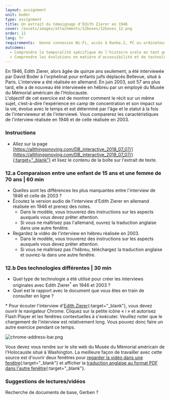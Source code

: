 ```yaml
---
layout: assignment
unit: boder
type: assignment
title: Un extrait du témoignage d'Edith Zierer en 1946  
cover: /assets/images/attachments/12boxes/12boxes_12.png
order: 12
lang: fr
requirements:  bonne connexion Wi-Fi, accès à Ranke.2, PC ou ordinateur portable, application installée sur le PC ou le portable permettant de visualiser des vidéos
outcomes:
  - Comprendre la temporalité spécifique de l'histoire orale en tant que source historique.
  - Comprendre les évolutions en matière d'accessibilité et de technologies. 
---
```


En 1946, Edith Zierer, alors âgée de quinze ans seulement, a été interviewée par David Boder à l'orphelinat pour enfants juifs déplacés Bellevue, situé à Paris. L'interview a été réalisée en allemand. En juin 2003, soit 57 ans plus tard, elle a de nouveau été interviewée en hébreu par un employé du Musée du Mémorial américain de l'Holocauste.  
L'objectif de cet exercice est de montrer comment le récit sur un même sujet, c’est-à-dire l'expérience en camp de concentration et son impact sur la vie, évolue avec le temps et est déterminé par l'âge et le statut à la fois de l'intervieweur et de l'interviewé. Vous comparerez les caractéristiques de l'interview réalisée en 1946 et de celle réalisée en 2003.

<!-- more -->

<!-- briefing-student -->

### Instructions
<!-- section-contents -->

- Allez sur la page [https://allthingsmoving.com/DB_interactive_2018_07_07/](https://allthingsmoving.com/DB_interactive_2018_07_07/){:target="_blank"} et lisez le contenu de la boîte sur l'extrait de texte.

<!-- section -->

### 12.a  Comparaison entre une enfant de 15 ans et une femme de 70 ans | 60 min
<!-- section-contents -->

- Quelles sont les différences les plus marquantes entre l'interview de 1946 et celle de 2003 ?
- Écoutez la version audio de l'interview d'Edith Zierer en allemand réalisée en 1946 et prenez des notes.
  - Dans le modèle, vous trouverez des instructions sur les aspects auxquels vous devez prêter attention.
  - Si vous ne maîtrisez pas l'allemand, ouvrez la traduction anglaise dans une autre fenêtre.
- Regardez la vidéo de l'interview en hébreu réalisée en 2003.
  - Dans le modèle, vous trouverez des instructions sur les aspects auxquels vous devez prêter attention.
  - Si vous ne maîtrisez pas l'hébreu, téléchargez la traduction anglaise et ouvrez-la dans une autre fenêtre.

<!-- section -->

### 12.b  Des technologies différentes | 30 min 
<!-- section-contents -->

- Quel type de technologie a été utilisé pour créer les interviews originales avec Edith Zierer<sup>*</sup> en 1946 et 2003 ?
- Quel est le rapport avec le document que vous êtes en train de consulter en ligne ?

\* Pour écouter l'interview d'[Edith Zierer](http://voices.iit.edu/audio?doc=ziererE){:target="_blank"}, vous devez ouvrir le navigateur Chrome. Cliquez sur la petite icône « i » et autorisez Flash Player et les fenêtres contextuelles à s'exécuter. Veuillez noter que le chargement de l'interview est relativement long. Vous pouvez donc faire un autre exercice pendant ce temps.

![chrome-address-bar.png](../../../assets/images/chrome-address-bar.png)

Vous devez vous rendre sur le site web du Musée du Mémorial américain de l'Holocauste situé à Washington. La meilleure façon de travailler avec cette source est d'ouvrir deux fenêtres pour [regarder la vidéo dans une fenêtre](https://collections.ushmm.org/search/catalog/irn514929){:target="_blank"} et afficher la [traduction anglaise au format PDF dans l'autre fenêtre](https://collections.ushmm.org/oh_findingaids/RG-50.562.0003_trl_en.pdf){:target="_blank"}.

<!-- section --> 

### Suggestions de lectures/vidéos
<!-- section-contents -->

Recherche de documents de base, Gerben ? 

<!-- briefing-teacher -->
